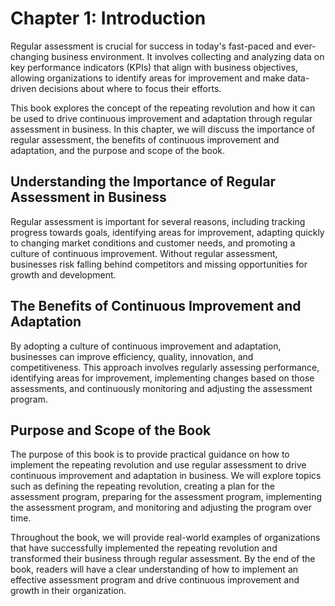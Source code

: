 Chapter 1: Introduction
=======================

Regular assessment is crucial for success in today's fast-paced and ever-changing business environment. It involves collecting and analyzing data on key performance indicators (KPIs) that align with business objectives, allowing organizations to identify areas for improvement and make data-driven decisions about where to focus their efforts.

This book explores the concept of the repeating revolution and how it can be used to drive continuous improvement and adaptation through regular assessment in business. In this chapter, we will discuss the importance of regular assessment, the benefits of continuous improvement and adaptation, and the purpose and scope of the book.

Understanding the Importance of Regular Assessment in Business
--------------------------------------------------------------

Regular assessment is important for several reasons, including tracking progress towards goals, identifying areas for improvement, adapting quickly to changing market conditions and customer needs, and promoting a culture of continuous improvement. Without regular assessment, businesses risk falling behind competitors and missing opportunities for growth and development.

The Benefits of Continuous Improvement and Adaptation
-----------------------------------------------------

By adopting a culture of continuous improvement and adaptation, businesses can improve efficiency, quality, innovation, and competitiveness. This approach involves regularly assessing performance, identifying areas for improvement, implementing changes based on those assessments, and continuously monitoring and adjusting the assessment program.

Purpose and Scope of the Book
-----------------------------

The purpose of this book is to provide practical guidance on how to implement the repeating revolution and use regular assessment to drive continuous improvement and adaptation in business. We will explore topics such as defining the repeating revolution, creating a plan for the assessment program, preparing for the assessment program, implementing the assessment program, and monitoring and adjusting the program over time.

Throughout the book, we will provide real-world examples of organizations that have successfully implemented the repeating revolution and transformed their business through regular assessment. By the end of the book, readers will have a clear understanding of how to implement an effective assessment program and drive continuous improvement and growth in their organization.

